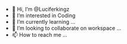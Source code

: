 - 👋 Hi, I’m @Luciferkingz
- 👀 I’m interested in Coding
- 🌱 I’m currently learning ...
- 💞️ I’m looking to collaborate on workspace ...
- 📫 How to reach me ...

<!---
Luciferkingz/Luciferkingz is a ✨ special ✨ repository because its `README.md` (this file) appears on your GitHub profile.
You can click the Preview link to take a look at your changes.
--->
